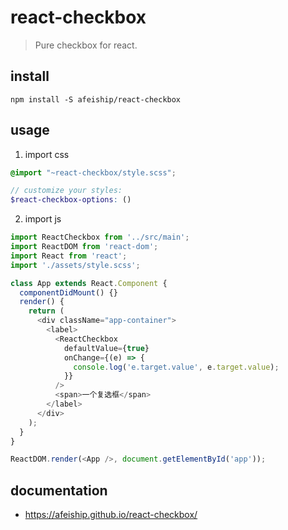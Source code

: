 # react-checkbox
> Pure checkbox for react.

## install
```shell
npm install -S afeiship/react-checkbox
```

## usage
1. import css
  ```scss
  @import "~react-checkbox/style.scss";

  // customize your styles:
  $react-checkbox-options: ()
  ```
2. import js
  ```js
  import ReactCheckbox from '../src/main';
  import ReactDOM from 'react-dom';
  import React from 'react';
  import './assets/style.scss';

  class App extends React.Component {
    componentDidMount() {}
    render() {
      return (
        <div className="app-container">
          <label>
            <ReactCheckbox
              defaultValue={true}
              onChange={(e) => {
                console.log('e.target.value', e.target.value);
              }}
            />
            <span>一个复选框</span>
          </label>
        </div>
      );
    }
  }

  ReactDOM.render(<App />, document.getElementById('app'));
  ```

## documentation
- https://afeiship.github.io/react-checkbox/
